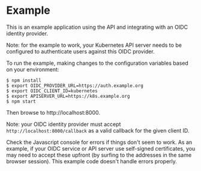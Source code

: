 # Example

This is an example application using the API and integrating with an OIDC
identity provider.

Note: for the example to work, your Kubernetes API server needs to be
configured to authenticate users against this OIDC provider.

To run the example, making changes to the configuration variables based on your
environment:

```
$ npm install
$ export OIDC_PROVIDER_URL=https://auth.example.org
$ export OIDC_CLIENT_ID=kubernetes
$ export APISERVER_URL=https://k8s.example.org
$ npm start
```

Then browse to http://localhost:8000.

Note: your OIDC identity provider must accept `http://localhost:8000/callback`
as a valid callback for the given client ID.

Check the Javascript console for errors if things don't seem to work. As an
example, if your OIDC service or API server use self-signed certificates, you
may need to accept these upfront (by surfing to the addresses in the same
browser session). This example code doesn't handle errors properly.
